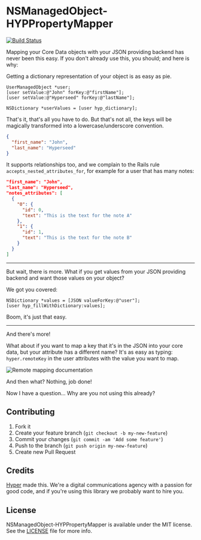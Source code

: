 # NSManagedObject-HYPPropertyMapper
[![Build Status](https://img.shields.io/travis/hyperoslo/NSManagedObject-HYPPropertyMapper.svg?style=flat)](https://travis-ci.org/hyperoslo/NSManagedObject-HYPPropertyMapper)

Mapping your Core Data objects with your JSON providing backend has never been this easy. 
If you don't already use this, you should; and here is why:

Getting a dictionary representation of your object is as easy as pie.

``` objc
UserManagedObject *user;
[user setValue:@"John" forKey:@"firstName"];
[user setValue:@"Hyperseed" forKey:@"lastName"];

NSDictionary *userValues = [user hyp_dictionary];
```

That's it, that's all you have to do.
But that's not all, the keys will be magically transformed into a lowercase/underscore convention.

```json
{
  "first_name": "John",
  "last_name": "Hyperseed"
}
```

It supports relationships too, and we complain to the Rails rule `accepts_nested_attributes_for`, for example for a user that has many notes:

```json
"first_name": "John",
"last_name": "Hyperseed",
"notes_attributes": [
  {
    "0": {
      "id": 0,
      "text": "This is the text for the note A"
    },
    "1": {
      "id": 1,
      "text": "This is the text for the note B"
    }
  }
]
```

----------------

But wait, there is more. What if you get values from your JSON providing backend and want those values on your object?

We got you covered:

``` objc
NSDictionary *values = [JSON valueForKey:@"user"];
[user hyp_fillWithDictionary:values];
```

Boom, it's just that easy.

----------------

And there's more!

What about if you want to map a key that it's in the JSON into your core data, but your attribute has a different name? It's as easy as typing: `hyper.remoteKey` in the user attributes with the value you want to map.

![Remote mapping documentation](https://raw.githubusercontent.com/hyperoslo/NSManagedObject-HYPPropertyMapper/master/Resources/userInfo_documentation.png)

And then what? Nothing, job done!

Now I have a question... Why are you not using this already?

## Contributing

1. Fork it
2. Create your feature branch (`git checkout -b my-new-feature`)
3. Commit your changes (`git commit -am 'Add some feature'`)
4. Push to the branch (`git push origin my-new-feature`)
5. Create new Pull Request

## Credits

[Hyper](http://hyper.no) made this. We're a digital communications agency with a passion for good code,
and if you're using this library we probably want to hire you.

## License

NSManagedObject-HYPPropertyMapper is available under the MIT license. See the [LICENSE](https://raw.githubusercontent.com/hyperoslo/NSManagedObject-HYPPropertyMapper/master/LICENSE.md) file for more info.
